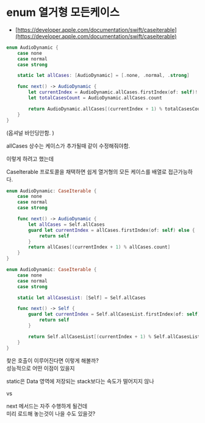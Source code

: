# enum 열거형 모든케이스

- [https://developer.apple.com/documentation/swift/caseiterable](https://developer.apple.com/documentation/swift/caseiterable)

```swift
enum AudioDynamic {
    case none       
    case normal     
    case strong     

    static let allCases: [AudioDynamic] = [.none, .normal, .strong]

    func next() -> AudioDynamic {
        let currentIndex = AudioDynamic.allCases.firstIndex(of: self)!
        let totalCasesCount = AudioDynamic.allCases.count

        return AudioDynamic.allCases[(currentIndex + 1) % totalCasesCount]
    }
}
```

(옵셔널 바인딩안함. )  

allCases 상수는 케이스가 추가될때 같이 수정해줘야함.   


이렇게 하려고 했는데  


CaseIterable 프로토콜을 채택하면 쉽게 열거형의 모든 케이스를 배열로 접근가능하다.  

```swift
enum AudioDynamic: CaseIterable {
    case none       
    case normal     
    case strong     

    func next() -> AudioDynamic {
        let allCases = Self.allCases
        guard let currentIndex = allCases.firstIndex(of: self) else {
            return self
        }
        return allCases[(currentIndex + 1) % allCases.count]
    }
}

```



```swift
enum AudioDynamic: CaseIterable {
    case none       
    case normal     
    case strong     

    static let allCasesList: [Self] = Self.allCases

    func next() -> Self {
        guard let currentIndex = Self.allCasesList.firstIndex(of: self) else {
            return self
        }

        return Self.allCasesList[(currentIndex + 1) % Self.allCasesList.count]
    }
}

```

찾은 호출이 이루어진다면 이렇게 해볼까?  
성능적으로 어떤 이점이 있을지  

static은 Data 영역에 저장되는 stack보다는 속도가 떨어지지 않나  

vs  

next 메서드는 자주 수행하게 될건데  
미리 로드해 놓는것이 나을 수도 있을것?  

